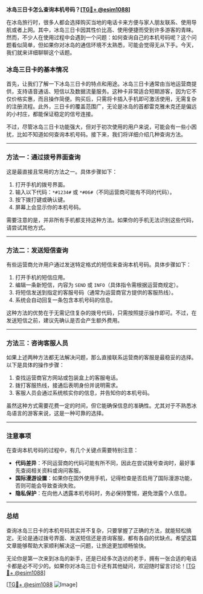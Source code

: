 **冰岛三日卡怎么查询本机号码？[[TG💪+ @esim1088](https://t.me/s/esim1088)]**

在冰岛旅行时，很多人都会选择购买当地的电话卡来方便与家人朋友联系、使用导航或者上网。其中，冰岛三日卡因其性价比高、使用便捷而受到许多游客的青睐。然而，不少人在使用过程中会遇到一个问题：如何查询自己的本机号码呢？这个问题看似简单，但如果你对冰岛的通信环境不太熟悉，可能会觉得无从下手。今天，我们就来详细聊聊这个话题。

### 冰岛三日卡的基本情况

首先，让我们了解一下冰岛三日卡的特点和用途。冰岛三日卡通常由当地运营商提供，支持语音通话、短信以及数据流量服务。这种卡非常适合短期游客，因为它不仅价格实惠，而且操作简便。购买后，只需将卡插入手机即可激活使用，无需复杂的注册流程。此外，三日卡的覆盖范围广，无论是冰岛的首都雷克雅未克还是偏远的小村庄，都能保证稳定的信号连接。

不过，尽管冰岛三日卡功能强大，但对于初次使用的用户来说，可能会有一些小困扰，比如不知道如何查询本机号码。接下来，我们将详细介绍几种查询方法。

---

### 方法一：通过拨号界面查询

这是最直接且常用的方法之一。具体步骤如下：

1. 打开手机的拨号界面。
2. 输入以下代码：`*#1234#` 或 `*#06#`（不同运营商可能有不同的代码）。
3. 按下拨打键或确认键。
4. 屏幕上会显示你的本机号码。

需要注意的是，并非所有手机都支持这种方法。如果你的手机无法识别这些代码，请尝试其他方式。

---

### 方法二：发送短信查询

有些运营商允许用户通过发送特定格式的短信来查询本机号码。具体步骤如下：

1. 打开手机的短信应用。
2. 编辑一条新短信，内容为 `SEND` 或 `INFO`（具体指令需根据运营商规定）。
3. 将短信发送到指定的客服号码（通常为运营商官方提供的客服热线）。
4. 系统会自动回复一条包含本机号码的信息。

这种方法的优势在于无需记住复杂的拨号代码，只需按照提示操作即可。不过，在发送短信之前，建议先确认是否会产生额外费用。

---

### 方法三：咨询客服人员

如果上述两种方法都无法解决问题，那么直接联系运营商的客服是最稳妥的选择。以下是具体的操作步骤：

1. 查找运营商官方网站或包装盒上的客服电话。
2. 拨打客服热线，接通后表明身份并说明需求。
3. 客服人员会通过系统核实你的信息，并告知你的本机号码。

虽然这种方式需要花费一定的时间，但它能确保信息的准确性。尤其对于不熟悉冰岛语言的游客来说，这是一种可靠的选择。

---

### 注意事项

在查询本机号码的过程中，有几个关键点需要特别注意：

- **代码差异**：不同运营商的代码可能有所不同，因此在尝试拨号查询时，最好事先查阅相关资料或询问客服。
- **国际漫游设置**：如果你在国外使用手机，记得检查是否启用了国际漫游功能，否则可能会导致查询失败。
- **隐私保护**：在向他人透露本机号码时，务必保持警惕，避免泄露个人信息。

---

### 总结

查询冰岛三日卡的本机号码其实并不复杂，只要掌握了正确的方法，就能轻松搞定。无论是通过拨号界面、发送短信还是咨询客服，都有各自的优缺点。希望这篇文章能够帮助大家顺利解决这一问题，让旅途更加顺畅愉快。

无论你是第一次来到冰岛的新手，还是已经多次造访的老手，拥有一张合适的电话卡都是必不可少的。如果你对冰岛三日卡还有其他疑问，欢迎随时留言讨论！[[TG💪+ @esim1088](https://t.me/s/esim1088)]

[[TG💪+ @esim1088](https://t.me/s/esim1088) ![Image](https://i.postimg.cc/4NQfJmqS/Snipaste-2025-05-13-00-14-12.png)]